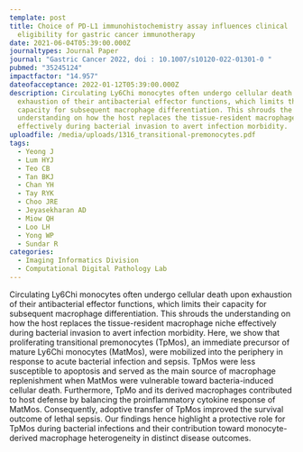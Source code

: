 ```yaml
---
template: post
title: Choice of PD-L1 immunohistochemistry assay influences clinical
  eligibility for gastric cancer immunotherapy
date: 2021-06-04T05:39:00.000Z
journaltypes: Journal Paper
journal: "Gastric Cancer 2022, doi : 10.1007/s10120-022-01301-0 "
pubmed: "35245124"
impactfactor: "14.957"
dateofacceptance: 2022-01-12T05:39:00.000Z
description: Circulating Ly6Chi monocytes often undergo cellular death upon
  exhaustion of their antibacterial effector functions, which limits their
  capacity for subsequent macrophage differentiation. This shrouds the
  understanding on how the host replaces the tissue-resident macrophage niche
  effectively during bacterial invasion to avert infection morbidity.
uploadfile: /media/uploads/1316_transitional-premonocytes.pdf
tags:
  - Yeong J
  - Lum HYJ
  - Teo CB
  - Tan BKJ
  - Chan YH
  - Tay RYK
  - Choo JRE
  - Jeyasekharan AD
  - Miow QH
  - Loo LH
  - Yong WP
  - Sundar R
categories:
  - Imaging Informatics Division
  - Computational Digital Pathology Lab
---
```

<!--StartFragment-->

Circulating Ly6Chi monocytes often undergo cellular death upon exhaustion of their antibacterial effector functions, which limits their capacity for subsequent macrophage differentiation. This shrouds the understanding on how the host replaces the tissue-resident macrophage niche effectively during bacterial invasion to avert infection morbidity. Here, we show that proliferating transitional premonocytes (TpMos), an immediate precursor of mature Ly6Chi monocytes (MatMos), were mobilized into the periphery in response to acute bacterial infection and sepsis. TpMos were less susceptible to apoptosis and served as the main source of macrophage replenishment when MatMos were vulnerable toward bacteria-induced cellular death. Furthermore, TpMo and its derived macrophages contributed to host defense by balancing the proinflammatory cytokine response of MatMos. Consequently, adoptive transfer of TpMos improved the survival outcome of lethal sepsis. Our findings hence highlight a protective role for TpMos during bacterial infections and their contribution toward monocyte-derived macrophage heterogeneity in distinct disease outcomes.

<!--EndFragment-->